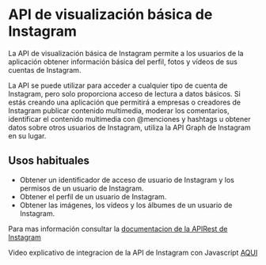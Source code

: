 # API de visualización básica de Instagram
La API de visualización básica de Instagram permite a los usuarios de la aplicación obtener información básica del perfil, fotos y vídeos de sus cuentas de Instagram.

La API se puede utilizar para acceder a cualquier tipo de cuenta de Instagram, pero solo proporciona acceso de lectura a datos básicos. Si estás creando una aplicación que permitirá a empresas o creadores de Instagram publicar contenido multimedia, moderar los comentarios, identificar el contenido multimedia con @menciones y hashtags u obtener datos sobre otros usuarios de Instagram, utiliza la API Graph de Instagram en su lugar.

## Usos habituales
* Obtener un identificador de acceso de usuario de Instagram y los permisos de un usuario de Instagram.
* Obtener el perfil de un usuario de Instagram.
* Obtener las imágenes, los vídeos y los álbumes de un usuario de Instagram.

Para mas información consultar la [documentacion de la APIRest de Instagram](https://developers.facebook.com/docs/instagram-basic-display-api?locale=es_ES)

Video explicativo de integracion de la API de Instagram con Javascript [AQUI](https://www.youtube.com/watch?v=yfB-iAvk-tY)
